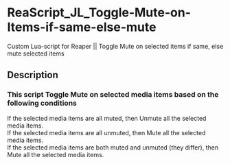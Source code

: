 # ReaScript_JL_Toggle-Mute-on-Items-if-same-else-mute
Custom Lua-script for Reaper || Toggle Mute on selected items if same, else mute selected items

## Description
### This script Toggle Mute on selected media items based on the following conditions

If the selected media items are all muted, then Unmute all the selected media items.  
If the selected media items are all unmuted, then Mute all the selected media items.  
If the selected media items are both muted and unmuted (they differ), then Mute all the selected media items.
